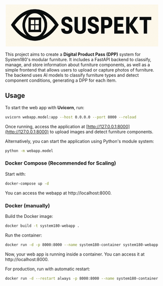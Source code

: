 <div align="center">
    <img src="docs/images/logo.png" alt="shellsmith" style="max-width: 100%; width: 500px;">
</div>

This project aims to create a **Digital Product Pass (DPP)** system for System180's modular furniture. 
It includes a FastAPI backend to classify, manage, and store information about furniture components, as well as a simple frontend that allows users to upload or capture photos of furniture. 
The backend uses AI models to classify furniture types and detect component conditions, generating a DPP for each item.

## Usage

To start the web app with **Uvicorn**, run:

```bash
uvicorn webapp.model:app --host 0.0.0.0 --port 8000 --reload
```

Once running, access the application at [http://127.0.0.1:8000](http://127.0.0.1:8000) to upload images and detect furniture components.

Alternatively, you can start the application using Python's module system:

```bash
python -m webapp.model
```

### Docker Compose (Recommended for Scaling)

Start with:

```bash
docker-compose up -d
```

You can access the webapp at http://localhost:8000.

### Docker (manually)

Build the Docker image:

```bash
docker build -t system180-webapp .
```

Run the container:

```bash
docker run -d -p 8000:8000 --name system180-container system180-webapp
```

Now, your web app is running inside a container.
You can access it at http://localhost:8000.

For production, run with automatic restart:

```bash
docker run -d --restart always -p 8000:8000 --name system180-container system180-webapp
```
